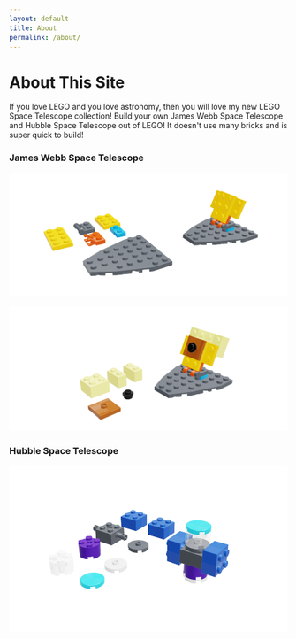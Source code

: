 ```yaml
---
layout: default
title: About
permalink: /about/
---
```


# About This Site

If you love LEGO and you love astronomy, then you will love my new LEGO Space Telescope collection! Build your own James Webb Space Telescope and Hubble Space Telescope out of LEGO! It doesn't use many bricks and is super quick to build!

### James Webb Space Telescope

![James Webb Space Telescope Part 1](/assets/images/JWST1.png)

![James Webb Space Telescope Part 2](/assets/images/JWST2.png)

### Hubble Space Telescope

![Hubble Space Telescope LEGO](/assets/images/Hubble.png)